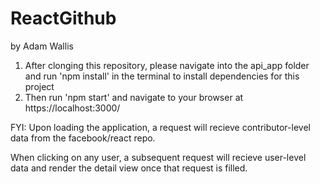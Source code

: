 # ReactGithub
by Adam Wallis

1. After clonging this repository, please navigate into the api_app folder and run 'npm install' in the terminal to install dependencies for this project
2. Then run 'npm start' and navigate to your browser at https://localhost:3000/

FYI:
Upon loading the application, a request will recieve contributor-level data from the facebook/react repo. 

When clicking on any user, a subsequent request will recieve user-level data and render the detail view once that request is filled. 
